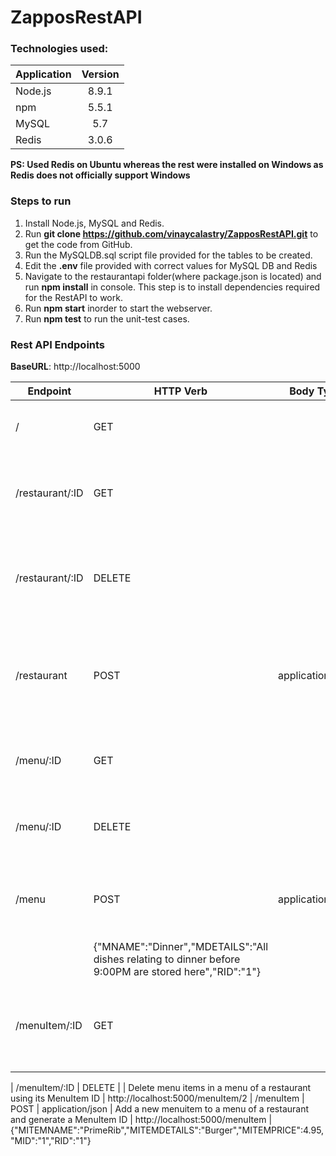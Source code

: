 # ZapposRestAPI

### Technologies used:
| Application   | Version       |       
| ------------- |:-------------:|
| Node.js       | 8.9.1         |
| npm           | 5.5.1         |
| MySQL         | 5.7           |
| Redis         | 3.0.6        |

__PS: Used Redis on Ubuntu whereas the rest were installed on Windows as Redis does not officially support Windows__

### Steps to run

1. Install Node.js, MySQL and Redis.
2. Run **git clone https://github.com/vinaycalastry/ZapposRestAPI.git** to get the code from GitHub.
3. Run the MySQLDB.sql script file provided for the tables to be created.
4. Edit the **.env** file provided with correct values for MySQL DB and Redis
5. Navigate to the restaurantapi folder(where package.json is located) and run **npm install** in console. This step is to install dependencies required for the RestAPI to work.
6. Run **npm start** inorder to start the webserver.
7. Run **npm test** to run the unit-test cases.


### Rest API Endpoints

**BaseURL**: http://localhost:5000 

Endpoint      |  HTTP Verb  |  Body Type         |  Purpose                                                                  |  Example                             |  JSON Example
-----------------|-------------|--------------------|---------------------------------------------------------------------------|--------------------------------------|-------------------------------------------------------------------------------------------------------
/                |  GET        |                    |  Base URL to check if webservice is up                                    |  http://localhost:5000               |
/restaurant/:ID  |  GET        |                    |  Get a Restaurant details using its Restaurant ID                         |  http://localhost:5000/restaurant/2  |
/restaurant/:ID  |  DELETE     |                    |  Delete a Restaurant and its details using its Restaurant  ID             |  http://localhost:5000/restaurant/2  |
/restaurant      |  POST       |  application/json  |  Add a new restaurant to the Database and generate a Restaurant ID        |  http://localhost:5000/restaurant    |  {"RNAME":"Jack in the Box","ADDRESS":"San Fransisco","PHONE":"500-004-3003"}
/menu/:ID        |  GET        |                    |  Get menus of a restaurant using its Menu ID                              |  http://localhost:5000/menu/2        |
/menu/:ID        |  DELETE     |                    |  Delete Menus of a restaurant using its Menu ID                           |  http://localhost:5000/menu/2        |
/menu            |  POST       |  application/json  |  Add a new menu to a restaurant and generate a Menu ID                    |  http://localhost:5000/menu
         |  {"MNAME":"Dinner","MDETAILS":"All dishes relating to dinner before 9:00PM are stored here","RID":"1"}
/menuItem/:ID    |  GET        |                    |  Get menu items in a menu of a restaurant using its MenuItem ID           |  http://localhost:5000/menuItem/2
   |
/menuItem/:ID    |  DELETE     |                    |  Delete menu items in a menu of a restaurant using its MenuItem ID        |  http://localhost:5000/menuItem/2    |
/menuItem        |  POST       |  application/json  |  Add a new menuitem to a menu of a restaurant and generate a MenuItem ID  |  http://localhost:5000/menuItem      |  {"MITEMNAME":"PrimeRib","MITEMDETAILS":"Burger","MITEMPRICE":4.95,"MID":"1","RID":"1"}